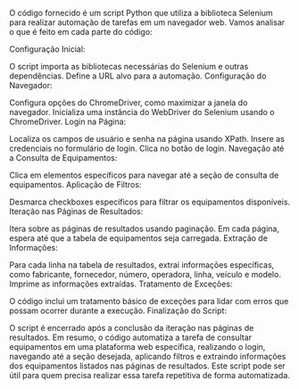 O código fornecido é um script Python que utiliza a biblioteca Selenium para realizar automação de tarefas em um navegador web. Vamos analisar o que é feito em cada parte do código:

Configuração Inicial:

O script importa as bibliotecas necessárias do Selenium e outras dependências.
Define a URL alvo para a automação.
Configuração do Navegador:

Configura opções do ChromeDriver, como maximizar a janela do navegador.
Inicializa uma instância do WebDriver do Selenium usando o ChromeDriver.
Login na Página:

Localiza os campos de usuário e senha na página usando XPath.
Insere as credenciais no formulário de login.
Clica no botão de login.
Navegação até a Consulta de Equipamentos:

Clica em elementos específicos para navegar até a seção de consulta de equipamentos.
Aplicação de Filtros:

Desmarca checkboxes específicos para filtrar os equipamentos disponíveis.
Iteração nas Páginas de Resultados:

Itera sobre as páginas de resultados usando paginação.
Em cada página, espera até que a tabela de equipamentos seja carregada.
Extração de Informações:

Para cada linha na tabela de resultados, extrai informações específicas, como fabricante, fornecedor, número, operadora, linha, veículo e modelo.
Imprime as informações extraídas.
Tratamento de Exceções:

O código inclui um tratamento básico de exceções para lidar com erros que possam ocorrer durante a execução.
Finalização do Script:

O script é encerrado após a conclusão da iteração nas páginas de resultados.
Em resumo, o código automatiza a tarefa de consultar equipamentos em uma plataforma web específica, realizando o login, navegando até a seção desejada, aplicando filtros e extraindo informações dos equipamentos listados nas páginas de resultados. Este script pode ser útil para quem precisa realizar essa tarefa repetitiva de forma automatizada.





